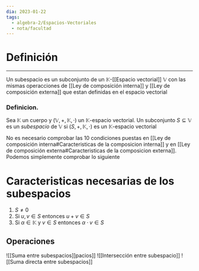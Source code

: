 ```yaml
---
dia: 2023-01-22
tags:
  - algebra-2/Espacios-Vectoriales
  - nota/facultad
---
```

# Definición
---
Un subespacio es un subconjunto de un $\mathbb{K}$-[[Espacio vectorial]] $\mathbb{V}$ con las mismas operacciones de [[Ley de composición interna]] y [[Ley de composición externa]] que estan definidas en el espacio vectorial

### Definicion.
Sea $\mathbb{K}$ un cuerpo y $(\mathbb{V}, +, \mathbb{K}, \cdot)$ un $\mathbb{K}$-espacio vectorial. Un subconjunto $S\subseteq\mathbb{V}$  es un *subespacio* de $\mathbb{V}$ si $(S, +, \mathbb{K}, \cdot)$ es un $\mathbb{K}$-espacio vectorial

No es necesario comprobar las 10 condiciones puestas en [[Ley de composición interna#Caracteristicas de la composicion interna]] y en [[Ley de composición externa#Caracteristicas de la composicion externa]]. Podemos simplemente comprobar lo siguiente

# Caracteristicas necesarias de los subespacios
1. $S\ne 0$
2. Si $u, v\in S$ entonces $u+v \in S$
3. Si $\alpha\in\mathbb{K}$ y $v\in S$ entonces $\alpha \cdot v \in S$

## Operaciones
![[Suma entre subespacios]]pacios]] ![[Intersección entre subespacio]] ![[Suma directa entre subespacios]]